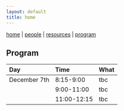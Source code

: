 ```yaml
---
layout: default
title: home
---
```


[home](index.md) | [people](people.md) | [resources](resources.md) | [program](program.md)

## Program

| Day       | Time | What                                     |
|:----------|:-----------|:-----------------------------------------|
| December 7th | 8:15-9:00 | tbc |
| | 9:00-11:00 | tbc |
| | 11:00-12:15 | tbc |

